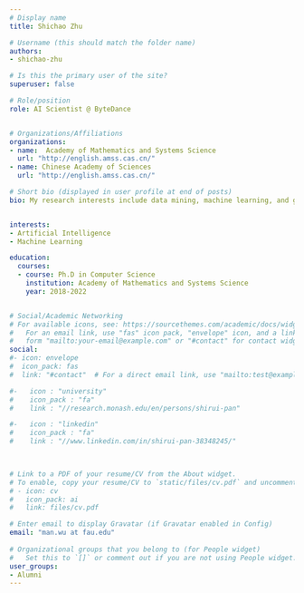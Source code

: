 ```yaml
---
# Display name
title: Shichao Zhu

# Username (this should match the folder name)
authors:
- shichao-zhu

# Is this the primary user of the site?
superuser: false

# Role/position
role: AI Scientist @ ByteDance


# Organizations/Affiliations
organizations:
- name:  Academy of Mathematics and Systems Science
  url: "http://english.amss.cas.cn/"
- name: Chinese Academy of Sciences
  url: "http://english.amss.cas.cn/"

# Short bio (displayed in user profile at end of posts)
bio: My research interests include data mining, machine learning, and graph  analysis.


interests:
- Artificial Intelligence
- Machine Learning

education:
  courses:
  - course: Ph.D in Computer Science
    institution: Academy of Mathematics and Systems Science
    year: 2018-2022


# Social/Academic Networking
# For available icons, see: https://sourcethemes.com/academic/docs/widgets/#icons
#   For an email link, use "fas" icon pack, "envelope" icon, and a link in the
#   form "mailto:your-email@example.com" or "#contact" for contact widget.
social:
#- icon: envelope
#  icon_pack: fas
#  link: "#contact"  # For a direct email link, use "mailto:test@example.org".

#-   icon : "university"
#    icon_pack : "fa"
#    link : "//research.monash.edu/en/persons/shirui-pan"

#-   icon : "linkedin"
#    icon_pack : "fa"
#    link : "//www.linkedin.com/in/shirui-pan-38348245/"
    


# Link to a PDF of your resume/CV from the About widget.
# To enable, copy your resume/CV to `static/files/cv.pdf` and uncomment the lines below.  
# - icon: cv
#   icon_pack: ai
#   link: files/cv.pdf

# Enter email to display Gravatar (if Gravatar enabled in Config)
email: "man.wu at fau.edu"
  
# Organizational groups that you belong to (for People widget)
#   Set this to `[]` or comment out if you are not using People widget.  
user_groups:
- Alumni
---
```


